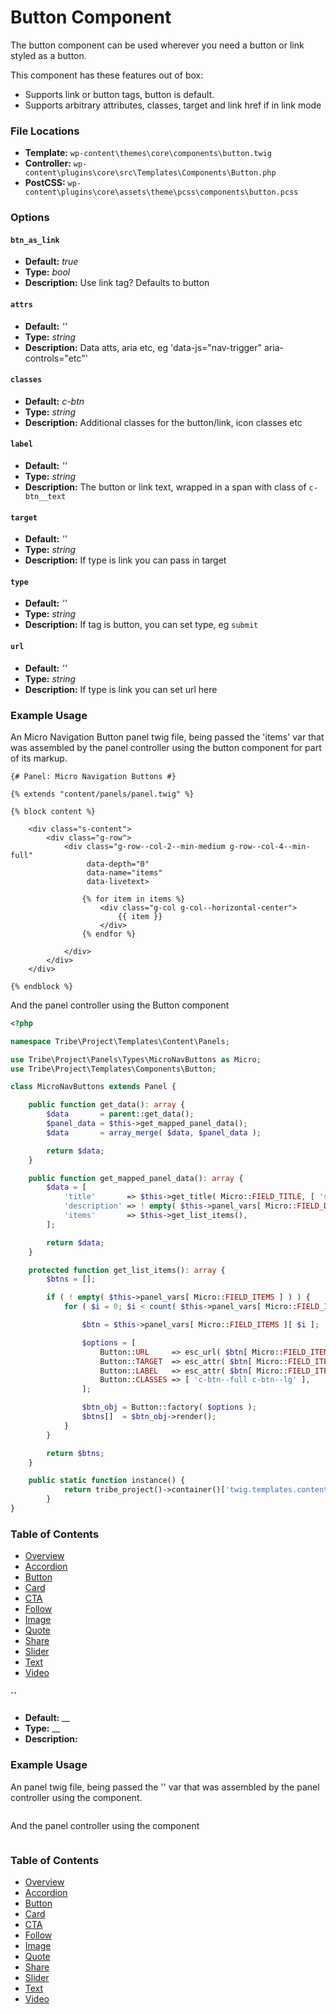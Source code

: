 #  Button Component

The button component can be used wherever you need a button or link styled as a button.

This component has these features out of box:  

* Supports link or button tags, button is default. 
* Supports arbitrary attributes, classes, target and link href if in link mode 

### File Locations

* **Template:** `wp-content\themes\core\components\button.twig`
* **Controller:** `wp-content\plugins\core\src\Templates\Components\Button.php`
* **PostCSS:** `wp-content\plugins\core\assets\theme\pcss\components\button.pcss`

### Options

#### `btn_as_link` 
* **Default:** _true_ 
* **Type:** _bool_ 
* **Description:** Use link tag? Defaults to button

#### `attrs` 
* **Default:** _''_ 
* **Type:** _string_ 
* **Description:** Data atts, aria etc, eg 'data-js="nav-trigger" aria-controls="etc"'

#### `classes` 
* **Default:** _c-btn_ 
* **Type:** _string_ 
* **Description:** Additional classes for the button/link, icon classes etc

#### `label` 
* **Default:** _''_ 
* **Type:** _string_ 
* **Description:** The button or link text, wrapped in a span with class of `c-btn__text`

#### `target` 
* **Default:** _''_ 
* **Type:** _string_ 
* **Description:** If type is link you can pass in target

#### `type` 
* **Default:** _''_ 
* **Type:** _string_ 
* **Description:** If tag is button, you can set type, eg `submit`

#### `url` 
* **Default:** _''_ 
* **Type:** _string_ 
* **Description:** If type is link you can set url here

### Example Usage

An Micro Navigation Button panel twig file, being passed the 'items' var that was assembled by the panel controller using the  button component for part of its markup.

```twig
{# Panel: Micro Navigation Buttons #}

{% extends "content/panels/panel.twig" %}

{% block content %}

	<div class="s-content">
		<div class="g-row">
			<div class="g-row--col-2--min-medium g-row--col-4--min-full"
			     data-depth="0"
			     data-name="items"
			     data-livetext>

				{% for item in items %}
					<div class="g-col g-col--horizontal-center">
						{{ item }}
					</div>
				{% endfor %}

			</div>
		</div>
	</div>

{% endblock %}

```

And the panel controller using the Button component

```php
<?php

namespace Tribe\Project\Templates\Content\Panels;

use Tribe\Project\Panels\Types\MicroNavButtons as Micro;
use Tribe\Project\Templates\Components\Button;

class MicroNavButtons extends Panel {

	public function get_data(): array {
		$data       = parent::get_data();
		$panel_data = $this->get_mapped_panel_data();
		$data       = array_merge( $data, $panel_data );

		return $data;
	}

	public function get_mapped_panel_data(): array {
		$data = [
			'title'       => $this->get_title( Micro::FIELD_TITLE, [ 'site-section__title', 'h2' ] ),
			'description' => ! empty( $this->panel_vars[ Micro::FIELD_DESCRIPTION ] ) ? $this->panel_vars[ Micro::FIELD_DESCRIPTION ] : false,
			'items'       => $this->get_list_items(),
		];

		return $data;
	}

	protected function get_list_items(): array {
		$btns = [];

		if ( ! empty( $this->panel_vars[ Micro::FIELD_ITEMS ] ) ) {
			for ( $i = 0; $i < count( $this->panel_vars[ Micro::FIELD_ITEMS ] ); $i ++ ) {

				$btn = $this->panel_vars[ Micro::FIELD_ITEMS ][ $i ];

				$options = [
					Button::URL     => esc_url( $btn[ Micro::FIELD_ITEM_CTA ]['url'] ),
					Button::TARGET  => esc_attr( $btn[ Micro::FIELD_ITEM_CTA ]['target'] ),
					Button::LABEL   => esc_attr( $btn[ Micro::FIELD_ITEM_CTA ]['label'] ),
					Button::CLASSES => [ 'c-btn--full c-btn--lg' ],
				];

				$btn_obj = Button::factory( $options );
				$btns[]  = $btn_obj->render();
			}
		}

		return $btns;
	}

	public static function instance() {
			return tribe_project()->container()['twig.templates.content/panels/micronavbuttons'];
		}
}

```

### Table of Contents

* [Overview](/docs/theme/components/README.md)
* [Accordion](/docs/theme/components/accordion.md)
* [Button](/docs/theme/components/button.md)
* [Card](/docs/theme/components/card.md)
* [CTA](/docs/theme/components/cta.md)
* [Follow](/docs/theme/components/follow.md)
* [Image](/docs/theme/components/image.md)
* [Quote](/docs/theme/components/quote.md)
* [Share](/docs/theme/components/share.md)
* [Slider](/docs/theme/components/slider.md)
* [Text](/docs/theme/components/text.md)
* [Video](/docs/theme/components/video.md)


#### `` 
* **Default:** __ 
* **Type:** __ 
* **Description:** 

### Example Usage

An  panel twig file, being passed the '' var that was assembled by the panel controller using the  component.

```twig

```

And the panel controller using the  component

```php


```

### Table of Contents

* [Overview](/docs/theme/components/README.md)
* [Accordion](/docs/theme/components/accordion.md)
* [Button](/docs/theme/components/button.md)
* [Card](/docs/theme/components/card.md)
* [CTA](/docs/theme/components/cta.md)
* [Follow](/docs/theme/components/follow.md)
* [Image](/docs/theme/components/image.md)
* [Quote](/docs/theme/components/quote.md)
* [Share](/docs/theme/components/share.md)
* [Slider](/docs/theme/components/slider.md)
* [Text](/docs/theme/components/text.md)
* [Video](/docs/theme/components/video.md)
